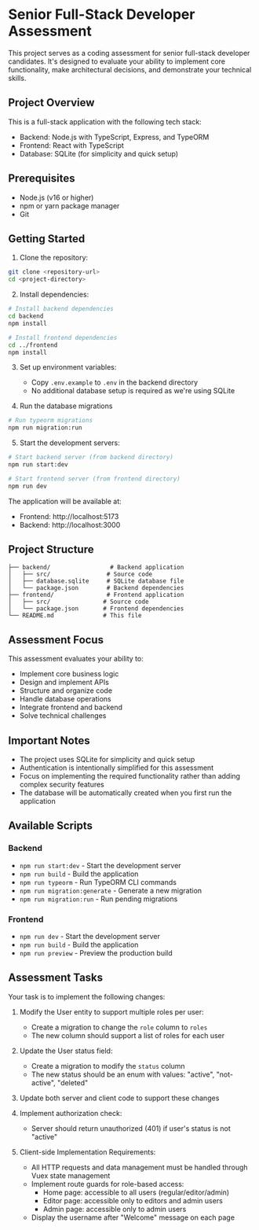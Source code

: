 # Senior Full-Stack Developer Assessment

This project serves as a coding assessment for senior full-stack developer candidates. It's designed to evaluate your ability to implement core functionality, make architectural decisions, and demonstrate your technical skills.

## Project Overview

This is a full-stack application with the following tech stack:

- Backend: Node.js with TypeScript, Express, and TypeORM
- Frontend: React with TypeScript
- Database: SQLite (for simplicity and quick setup)

## Prerequisites

- Node.js (v16 or higher)
- npm or yarn package manager
- Git

## Getting Started

1. Clone the repository:

```bash
git clone <repository-url>
cd <project-directory>
```

2. Install dependencies:

```bash
# Install backend dependencies
cd backend
npm install

# Install frontend dependencies
cd ../frontend
npm install
```

3. Set up environment variables:

   - Copy `.env.example` to `.env` in the backend directory
   - No additional database setup is required as we're using SQLite

4. Run the database migrations

```bash
# Run typeorm migrations
npm run migration:run
```

5. Start the development servers:

```bash
# Start backend server (from backend directory)
npm run start:dev

# Start frontend server (from frontend directory)
npm run dev
```

The application will be available at:

- Frontend: http://localhost:5173
- Backend: http://localhost:3000

## Project Structure

```
├── backend/                 # Backend application
│   ├── src/                # Source code
│   ├── database.sqlite     # SQLite database file
│   └── package.json        # Backend dependencies
├── frontend/               # Frontend application
│   ├── src/               # Source code
│   └── package.json       # Frontend dependencies
└── README.md              # This file
```

## Assessment Focus

This assessment evaluates your ability to:

- Implement core business logic
- Design and implement APIs
- Structure and organize code
- Handle database operations
- Integrate frontend and backend
- Solve technical challenges

## Important Notes

- The project uses SQLite for simplicity and quick setup
- Authentication is intentionally simplified for this assessment
- Focus on implementing the required functionality rather than adding complex security features
- The database will be automatically created when you first run the application

## Available Scripts

### Backend

- `npm run start:dev` - Start the development server
- `npm run build` - Build the application
- `npm run typeorm` - Run TypeORM CLI commands
- `npm run migration:generate` - Generate a new migration
- `npm run migration:run` - Run pending migrations

### Frontend

- `npm run dev` - Start the development server
- `npm run build` - Build the application
- `npm run preview` - Preview the production build

## Assessment Tasks

Your task is to implement the following changes:

1. Modify the User entity to support multiple roles per user:

   - Create a migration to change the `role` column to `roles`
   - The new column should support a list of roles for each user

2. Update the User status field:

   - Create a migration to modify the `status` column
   - The new status should be an enum with values: "active", "not-active", "deleted"

3. Update both server and client code to support these changes

4. Implement authorization check:

   - Server should return unauthorized (401) if user's status is not "active"

5. Client-side Implementation Requirements:
   - All HTTP requests and data management must be handled through Vuex state management
   - Implement route guards for role-based access:
     - Home page: accessible to all users (regular/editor/admin)
     - Editor page: accessible only to editors and admin users
     - Admin page: accessible only to admin users
   - Display the username after "Welcome" message on each page
